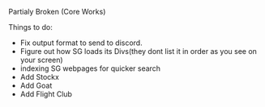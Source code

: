 Partialy Broken (Core Works) 

Things to do: 
- Fix output format to send to discord. 
- Figure out how SG loads its Divs(they dont list it in order as you see on your screen)
- indexing SG webpages for quicker search
- Add Stockx
- Add Goat
- Add Flight Club
